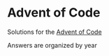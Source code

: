 # Advent of Code

Solutions for the [Advent of Code](http://adventofcode.com/)

Answers are organized by year

